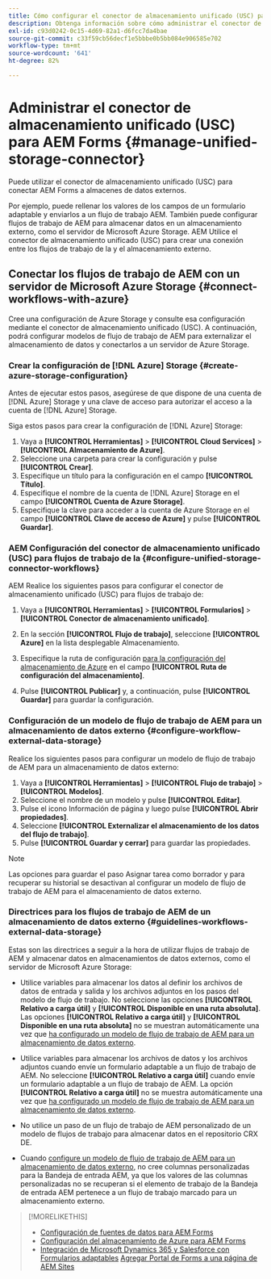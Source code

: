 ```yaml
---
title: Cómo configurar el conector de almacenamiento unificado (USC) para AEM Forms
description: Obtenga información sobre cómo administrar el conector de almacenamiento unificado (USC) para AEM Forms. Utilice el conector de almacenamiento unificado (USC) para conectar AEM Forms a almacenes de datos externos.
exl-id: c93d0242-0c15-4d69-82a1-d6fcc7da4bae
source-git-commit: c33f59cb56decf1e5bbbe0b5bb084e906585e702
workflow-type: tm+mt
source-wordcount: '641'
ht-degree: 82%

---
```


# Administrar el conector de almacenamiento unificado (USC) para AEM Forms {#manage-unified-storage-connector}

Puede utilizar el conector de almacenamiento unificado (USC) para conectar AEM Forms a almacenes de datos externos.

Por ejemplo, puede rellenar los valores de los campos de un formulario adaptable y enviarlos a un flujo de trabajo AEM. También puede configurar flujos de trabajo de AEM para almacenar datos en un almacenamiento externo, como el servidor de Microsoft Azure Storage. AEM Utilice el conector de almacenamiento unificado (USC) para crear una conexión entre los flujos de trabajo de la y el almacenamiento externo.

## Conectar los flujos de trabajo de AEM con un servidor de Microsoft Azure Storage {#connect-workflows-with-azure}

Cree una configuración de Azure Storage y consulte esa configuración mediante el conector de almacenamiento unificado (USC). A continuación, podrá configurar modelos de flujo de trabajo de AEM para externalizar el almacenamiento de datos y conectarlos a un servidor de Azure Storage.

### Crear la configuración de [!DNL Azure] Storage {#create-azure-storage-configuration}

Antes de ejecutar estos pasos, asegúrese de que dispone de una cuenta de [!DNL Azure] Storage y una clave de acceso para autorizar el acceso a la cuenta de [!DNL Azure] Storage.

Siga estos pasos para crear la configuración de [!DNL Azure] Storage:

1. Vaya a **[!UICONTROL Herramientas]** > **[!UICONTROL Cloud Services]** > **[!UICONTROL Almacenamiento de Azure]**.
1. Seleccione una carpeta para crear la configuración y pulse **[!UICONTROL Crear]**.
1. Especifique un título para la configuración en el campo **[!UICONTROL Título]**.
1. Especifique el nombre de la cuenta de [!DNL Azure] Storage en el campo **[!UICONTROL Cuenta de Azure Storage]**.
1. Especifique la clave para acceder a la cuenta de Azure Storage en el campo **[!UICONTROL Clave de acceso de Azure]** y pulse **[!UICONTROL Guardar]**.

### AEM Configuración del conector de almacenamiento unificado (USC) para flujos de trabajo de la {#configure-unified-storage-connector-workflows}

AEM Realice los siguientes pasos para configurar el conector de almacenamiento unificado (USC) para flujos de trabajo de:

1. Vaya a **[!UICONTROL Herramientas]** > **[!UICONTROL Formularios]** > **[!UICONTROL Conector de almacenamiento unificado]**.

1. En la sección **[!UICONTROL Flujo de trabajo]**, seleccione **[!UICONTROL Azure]** en la lista desplegable Almacenamiento.
1. Especifique la ruta de configuración [para la configuración del almacenamiento de Azure](#create-azure-storage-configuration) en el campo **[!UICONTROL Ruta de configuración del almacenamiento]**.
1. Pulse **[!UICONTROL Publicar]** y, a continuación, pulse **[!UICONTROL Guardar]** para guardar la configuración.

### Configuración de un modelo de flujo de trabajo de AEM para un almacenamiento de datos externo {#configure-workflow-external-data-storage}

Realice los siguientes pasos para configurar un modelo de flujo de trabajo de AEM para un almacenamiento de datos externo:

1. Vaya a **[!UICONTROL Herramientas]** > **[!UICONTROL Flujo de trabajo]** > **[!UICONTROL Modelos]**.
1. Seleccione el nombre de un modelo y pulse **[!UICONTROL Editar]**.
1. Pulse el icono Información de página y luego pulse **[!UICONTROL Abrir propiedades]**.
1. Seleccione **[!UICONTROL Externalizar el almacenamiento de los datos del flujo de trabajo]**.
1. Pulse **[!UICONTROL Guardar y cerrar]** para guardar las propiedades.

>[!NOTE]
>
>Las opciones para guardar el paso Asignar tarea como borrador y para recuperar su historial se desactivan al configurar un modelo de flujo de trabajo de AEM para el almacenamiento de datos externo.

### Directrices para los flujos de trabajo de AEM de un almacenamiento de datos externo {#guidelines-workflows-external-data-storage}

Estas son las directrices a seguir a la hora de utilizar flujos de trabajo de AEM y almacenar datos en almacenamientos de datos externos, como el servidor de Microsoft Azure Storage:

* Utilice variables para almacenar los datos al definir los archivos de datos de entrada y salida y los archivos adjuntos en los pasos del modelo de flujo de trabajo. No seleccione las opciones **[!UICONTROL Relativo a carga útil]** y **[!UICONTROL Disponible en una ruta absoluta]**. Las opciones **[!UICONTROL Relativo a carga útil]** y **[!UICONTROL Disponible en una ruta absoluta]** no se muestran automáticamente una vez que [ha configurado un modelo de flujo de trabajo de AEM para un almacenamiento de datos externo](#configure-workflow-external-data-storage).

* Utilice variables para almacenar los archivos de datos y los archivos adjuntos cuando envíe un formulario adaptable a un flujo de trabajo de AEM. No seleccione **[!UICONTROL Relativo a carga útil]** cuando envíe un formulario adaptable a un flujo de trabajo de AEM. La opción **[!UICONTROL Relativo a carga útil]** no se muestra automáticamente una vez que [ha configurado un modelo de flujo de trabajo de AEM para un almacenamiento de datos externo](#configure-workflow-external-data-storage).

* No utilice un paso de un flujo de trabajo de AEM personalizado de un modelo de flujos de trabajo para almacenar datos en el repositorio CRX DE.

* Cuando [configure un modelo de flujo de trabajo de AEM para un almacenamiento de datos externo](#configure-workflow-external-data-storage), no cree columnas personalizadas para la Bandeja de entrada AEM, ya que los valores de las columnas personalizadas no se recuperan si el elemento de trabajo de la Bandeja de entrada AEM pertenece a un flujo de trabajo marcado para un almacenamiento externo.

>[!MORELIKETHIS]
>
>* [Configuración de fuentes de datos para AEM Forms](/help/forms/configure-data-sources.md)
>* [Configuración del almacenamiento de Azure para AEM Forms](/help/forms/configure-azure-storage.md)
>* [Integración de Microsoft Dynamics 365 y Salesforce con Formularios adaptables](/help/forms/configure-msdynamics-salesforce.md)
>  [Agregar Portal de Forms a una página de AEM Sites](/help/forms/configure-forms-portal.md)
